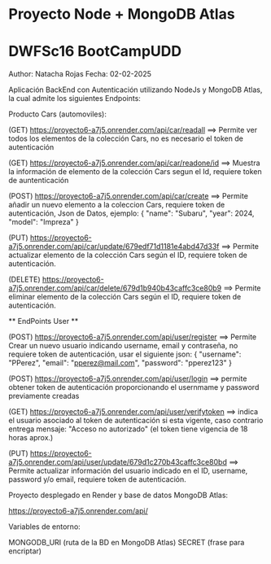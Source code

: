 # Proyecto Node + MongoDB Atlas
# DWFSc16 BootCampUDD

Author: Natacha Rojas
Fecha: 02-02-2025

Aplicación BackEnd con Autenticación utilizando NodeJs y MongoDB Atlas, la cual admite los siguientes Endpoints:

Producto Cars (automoviles):

(GET) https://proyecto6-a7j5.onrender.com/api/car/readall ==> Permite ver todos los elementos de la colección Cars, no es necesario el token de autenticación

(GET) https://proyecto6-a7j5.onrender.com/api/car/readone/id  ==> Muestra la información de elemento de la colección Cars segun el Id, requiere token de auntenticación

(POST) https://proyecto6-a7j5.onrender.com/api/car/create ==> Permite añadir un nuevo elemento a la coleccion Cars, requiere token de autenticación, Json de Datos, ejemplo:
    {
    "name": "Subaru",
    "year": 2024,
    "model": "Impreza"
    }

(PUT) https://proyecto6-a7j5.onrender.com/api/car/update/679edf71d1181e4abd47d33f ==> Permite actualizar elemento de la colección Cars según el ID, requiere token de autenticación.

(DELETE) https://proyecto6-a7j5.onrender.com/api/car/delete/679d1b940b43caffc3ce80b9 ==> Permite eliminar elemento de la colección Cars según el ID, requiere token de autenticación.


** EndPoints User **

(POST) https://proyecto6-a7j5.onrender.com/api/user/register ==> Permite Crear un nuevo usuario indicando username, email y contraseña, no requiere token de autenticación, usar el siguiente json:
    {
    "username": "PPerez",
    "email": "pperez@mail.com",
    "password": "pperez123"
    }

(POST) https://proyecto6-a7j5.onrender.com/api/user/login ==> permite obtener token de autenticación proporcionando el usernmame y password previamente creadas

(GET) https://proyecto6-a7j5.onrender.com/api/user/verifytoken ==> indica el usuario asociado al token de autenticación si esta vigente, caso contrario entrega mensaje: "Acceso no autorizado"
(el token tiene vigencia de 18 horas aprox.)

(PUT) https://proyecto6-a7j5.onrender.com/api/user/update/679d1c270b43caffc3ce80bd ==> Permite actualizar información del usuario indicado en el ID, username, password y/o email, requiere token de autenticación.

Proyecto desplegado en Render y base de datos MongoDB Atlas:

https://proyecto6-a7j5.onrender.com/api/

Variables de entorno:

MONGODB_URI  (ruta de la BD en MongoDB Atlas)
SECRET (frase para encriptar)



